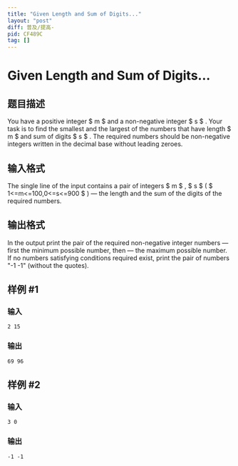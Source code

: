 ```yaml
---
title: "Given Length and Sum of Digits..."
layout: "post"
diff: 普及/提高-
pid: CF489C
tag: []
---
```


# Given Length and Sum of Digits...

## 题目描述

You have a positive integer $ m $ and a non-negative integer $ s $ . Your task is to find the smallest and the largest of the numbers that have length $ m $ and sum of digits $ s $ . The required numbers should be non-negative integers written in the decimal base without leading zeroes.

## 输入格式

The single line of the input contains a pair of integers $ m $ , $ s $ ( $ 1<=m<=100,0<=s<=900 $ ) — the length and the sum of the digits of the required numbers.

## 输出格式

In the output print the pair of the required non-negative integer numbers — first the minimum possible number, then — the maximum possible number. If no numbers satisfying conditions required exist, print the pair of numbers "-1 -1" (without the quotes).

## 样例 #1

### 输入

```
2 15

```

### 输出

```
69 96

```

## 样例 #2

### 输入

```
3 0

```

### 输出

```
-1 -1

```

